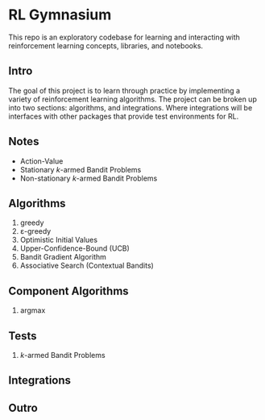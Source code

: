 # RL Gymnasium

This repo is an exploratory codebase for learning and interacting with reinforcement learning concepts, libraries, and notebooks.

## Intro

The goal of this project is to learn through practice by implementing a variety of reinforcement learning algorithms. The project can be broken up into two sections: algorithms, and integrations. Where integrations will be interfaces with other packages that provide test environments for RL.

## Notes

- Action-Value
- Stationary *k*-armed Bandit Problems
- Non-stationary *k*-armed Bandit Problems

## Algorithms

1. greedy
2. ε-greedy
3. Optimistic Initial Values
4. Upper-Confidence-Bound (UCB)
5. Bandit Gradient Algorithm
6. Associative Search (Contextual Bandits)

## Component Algorithms

1. argmax 

## Tests

1. *k*-armed Bandit Problems

## Integrations

## Outro